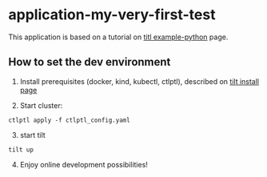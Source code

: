 # application-my-very-first-test

This application is based on a tutorial on [titl example-python](https://docs.tilt.dev/example_python.html) page.


## How to set the dev environment

1. Install prerequisites (docker, kind, kubectl, ctlptl), described on [tilt install page](https://docs.tilt.dev/install.html)

2. Start cluster:
```shell
ctlptl apply -f ctlptl_config.yaml
```
3. start tilt
```shell
tilt up
```
4. Enjoy online development possibilities!
